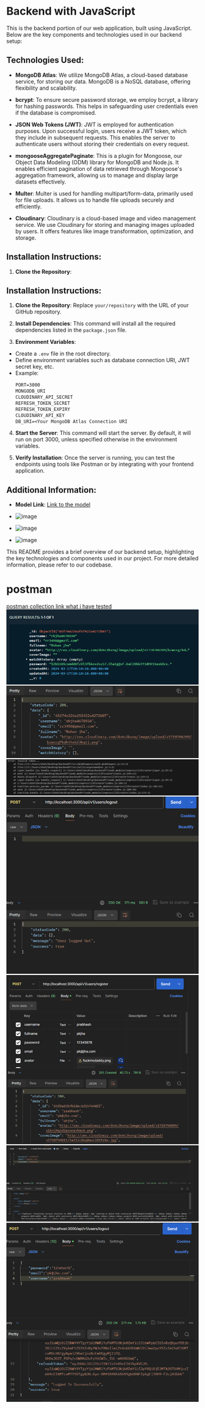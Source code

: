 # Backend with JavaScript

This is the backend portion of our web application, built using JavaScript. Below are the key components and technologies used in our backend setup:

## Technologies Used:

- **MongoDB Atlas**: We utilize MongoDB Atlas, a cloud-based database service, for storing our data. MongoDB is a NoSQL database, offering flexibility and scalability.

- **bcrypt**: To ensure secure password storage, we employ bcrypt, a library for hashing passwords. This helps in safeguarding user credentials even if the database is compromised.

- **JSON Web Tokens (JWT)**: JWT is employed for authentication purposes. Upon successful login, users receive a JWT token, which they include in subsequent requests. This enables the server to authenticate users without storing their credentials on every request.

- **mongooseAggregatePaginate**: This is a plugin for Mongoose, our Object Data Modeling (ODM) library for MongoDB and Node.js. It enables efficient pagination of data retrieved through Mongoose's aggregation framework, allowing us to manage and display large datasets effectively.

- **Multer**: Multer is used for handling multipart/form-data, primarily used for file uploads. It allows us to handle file uploads securely and efficiently.

- **Cloudinary**: Cloudinary is a cloud-based image and video management service. We use Cloudinary for storing and managing images uploaded by users. It offers features like image transformation, optimization, and storage.

## Installation Instructions:

1. **Clone the Repository**: 


## Installation Instructions:

1. **Clone the Repository**: 
Replace `your/repository` with the URL of your GitHub repository.

2. **Install Dependencies**: 
This command will install all the required dependencies listed in the `package.json` file.

3. **Environment Variables**:
- Create a `.env` file in the root directory.
- Define environment variables such as database connection URI, JWT secret key, etc.
- Example:
  ```
  PORT=3000
  MONGODB_URI
  CLOUDINARY_API_SECRET
  REFRESH_TOKEN_SECRET
  REFRESH_TOKEN_EXPIRY
  CLOUDINARY_API_KEY
  DB_URI=<Your MongoDB Atlas Connection URI
  ```

4. **Start the Server**:
This command will start the server. By default, it will run on port 3000, unless specified otherwise in the environment variables.

5. **Verify Installation**:
Once the server is running, you can test the endpoints using tools like Postman or by integrating with your frontend application.

## Additional Information:

- **Model Link**: [Link to the model](https://app.eraser.io/workspace/vGobqnb6scZbLfZWzhdm?origin=share)
- ![image](https://github.com/roshan-jha-23/BackendYT/assets/141396860/be8a6c32-f4f1-4faf-a163-795441449a32)
- ![image](https://github.com/roshan-jha-23/BackendYT/assets/141396860/a7344b07-1bea-4197-8c55-1a1c142ae659)




- ![image](https://github.com/roshan-jha-23/BackendYT/assets/141396860/2704a885-27ac-42c4-ab32-284891920d67)


This README provides a brief overview of our backend setup, highlighting the key technologies and components used in our project. For more detailed information, please refer to our codebase.

# postman
[postman collection link what i have tested](https://www.postman.com/lunar-module-meteorologist-40782529/workspace/youtubelikebackend/collection/33197751-a4f7d08f-6131-4b1b-940a-0a83361d93a5?action=share&creator=33197751)
![DB on MOngo ](image-1.png)
![on Postman](image-2.png)
![postman testing](<Screenshot 2024-03-19 031354.png>) ![postman testing](<Screenshot 2024-03-19 035338.png>) ![postman testing](<Screenshot 2024-03-19 021725.png>) ![postman testing](<Screenshot 2024-03-19 022505.png>) ![postman testing](<Screenshot 2024-03-19 023656.png>)
